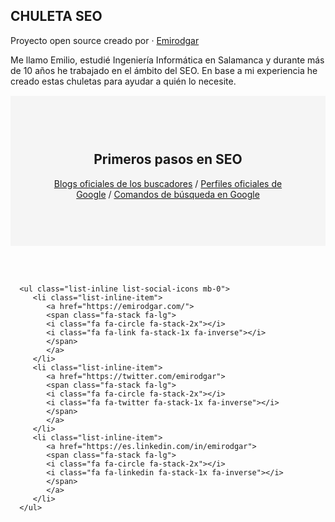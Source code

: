
<section class="p-3 p-lg-5 d-flex d-column">
   <div class="my-auto">
      <h1 class="mb-0">CHULETA
         <span class="text-primary">SEO</span>
      </h1>
      <div class="subheading mb-5">Proyecto open source creado por ·
         <a href="https://emirodgar.com">Emirodgar</a>
      </div>
      <p class="mb-5">Me llamo Emilio, estudié Ingeniería Informática en Salamanca y durante más de 10 años he trabajado en el ámbito del SEO. En base a mi experiencia he creado estas chuletas para ayudar a quién lo necesite.</p>

<div class="section-container" style="background: #f5f5f5;padding: 3.75rem;margin-top: 0.9375rem;text-align: center;">
        <h2>Primeros pasos en SEO</h2>
        <p><a href="https://chuletaseo.com/blogs-oficiales">Blogs oficiales de los buscadores</a> / <a href="https://chuletaseo.com/comandos-busqueda-google">Perfiles oficiales de Google</a> / <a href="https://chuletaseo.com/comandos-busqueda-google">Comandos de búsqueda en Google</a></p>
</div>

<br/><br/>

      <ul class="list-inline list-social-icons mb-0">
         <li class="list-inline-item">
            <a href="https://emirodgar.com/">
            <span class="fa-stack fa-lg">
            <i class="fa fa-circle fa-stack-2x"></i>
            <i class="fa fa-link fa-stack-1x fa-inverse"></i>
            </span>
            </a>
         </li>
         <li class="list-inline-item">
            <a href="https://twitter.com/emirodgar">
            <span class="fa-stack fa-lg">
            <i class="fa fa-circle fa-stack-2x"></i>
            <i class="fa fa-twitter fa-stack-1x fa-inverse"></i>
            </span>
            </a>
         </li>
         <li class="list-inline-item">
            <a href="https://es.linkedin.com/in/emirodgar">
            <span class="fa-stack fa-lg">
            <i class="fa fa-circle fa-stack-2x"></i>
            <i class="fa fa-linkedin fa-stack-1x fa-inverse"></i>
            </span>
            </a>
         </li>
      </ul>
   </div>
</section>
<!--stackedit_data:
eyJoaXN0b3J5IjpbMTE0Nzc1MDI0MCwxMTUzNTg2MDc0LC0xMT
Q4MDYyMjQsMTI1NjU3OTE2OCwxMzQ0MTExNTAzLDE3ODM5MDM3
MDFdfQ==
-->